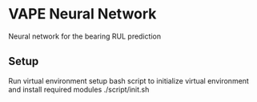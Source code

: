 # VAPE Neural Network
Neural network for the bearing RUL prediction

## Setup

Run virtual environment setup bash script to initialize virtual environment and install required modules ./script/init.sh
